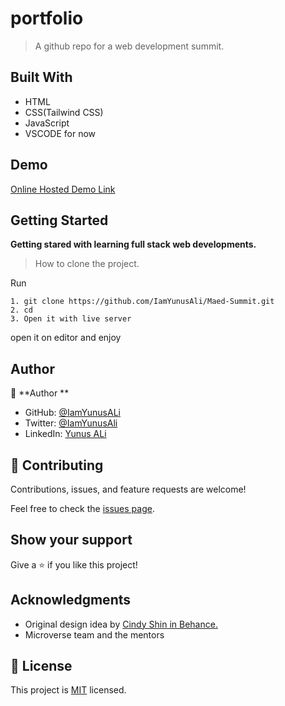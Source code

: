 # portfolio

> A github repo for a web development summit.

## Built With

- HTML
- CSS(Tailwind CSS)
- JavaScript
- VSCODE for now

## Demo

[Online Hosted Demo Link](https://iamyunusali.github.io/Maed-summit/)

## Getting Started

**Getting stared with learning full stack web developments.**

> How to clone the project.

Run

```
1. git clone https://github.com/IamYunusAli/Maed-Summit.git
2. cd
3. Open it with live server
```

open it on editor and enjoy

## Author

👤 **Author **

- GitHub: [@IamYunusALi](https://github.com/iamyunusali)
- Twitter: [@IamYunusAli](https://twitter.com/iamyunusali)
- LinkedIn: [Yunus ALi](https://linkedin.com/in/iamyunusali)

## 🤝 Contributing

Contributions, issues, and feature requests are welcome!

Feel free to check the [issues page](../../issues/).

## Show your support

Give a ⭐️ if you like this project!

## Acknowledgments

- Original design idea by [Cindy Shin in Behance.](https://www.behance.net/gallery/29845175/CC-Global-Summit-2015)
- Microverse team and the mentors

## 📝 License

This project is [MIT](./MIT.md) licensed.
